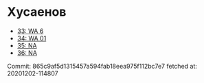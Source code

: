 # Хусаенов
- [33: WA 6](33.md)
- [34: WA 01](34.md)
- [35: NA](35.md)
- [36: NA](36.md)

Commit: 865c9af5d1315457a594fab18eea975f112bc7e7
 fetched at: 20201202-114807
